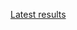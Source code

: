 [Latest results](http://deepdive1.chtc.wisc.edu/runs/stromatolites_a4572626741a785e0c4f1349008d99fc7f310905_09h14_17May16.zip)

